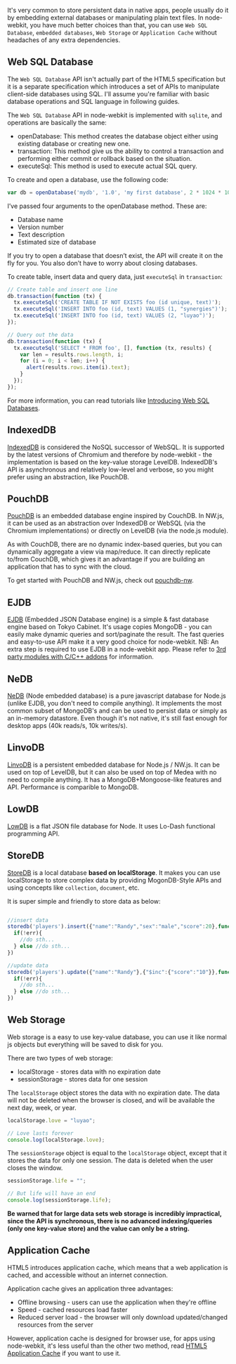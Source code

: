 It's very common to store persistent data in native apps, people usually do it by embedding external databases or manipulating plain text files. In node-webkit, you have much better choices than that, you can use `Web SQL Database`, `embedded databases`, `Web Storage` or `Application Cache` without headaches of any extra dependencies.

## Web SQL Database

The `Web SQL Database` API isn't actually part of the HTML5 specification but it is a separate specification which introduces a set of APIs to manipulate client-side databases using SQL. I'll assume you're familiar with basic database operations and SQL language in following guides.

The `Web SQL Database` API in node-webkit is implemented with `sqlite`, and operations are basically the same:

* openDatabase: This method creates the database object either using existing database or creating new one.
* transaction: This method give us the ability to control a transaction and performing either commit or rollback based on the situation.
* executeSql: This method is used to execute actual SQL query.

To create and open a database, use the following code:

```javascript
var db = openDatabase('mydb', '1.0', 'my first database', 2 * 1024 * 1024);
```

I’ve passed four arguments to the openDatabase method. These are:

* Database name
* Version number
* Text description
* Estimated size of database

If you try to open a database that doesn’t exist, the API will create it on the fly for you. You also don’t have to worry about closing databases.

To create table, insert data and query data, just `executeSql` in `transaction`:

```javascript
// Create table and insert one line
db.transaction(function (tx) {
  tx.executeSql('CREATE TABLE IF NOT EXISTS foo (id unique, text)');
  tx.executeSql('INSERT INTO foo (id, text) VALUES (1, "synergies")');
  tx.executeSql('INSERT INTO foo (id, text) VALUES (2, "luyao")');
});

// Query out the data
db.transaction(function (tx) {
  tx.executeSql('SELECT * FROM foo', [], function (tx, results) {
    var len = results.rows.length, i;
    for (i = 0; i < len; i++) {
      alert(results.rows.item(i).text);
    }
  });
});
```

For more information, you can read tutorials like [Introducing Web SQL Databases](http://html5doctor.com/introducing-web-sql-databases/).


## IndexedDB
[IndexedDB](https://developer.mozilla.org/en-US/docs/IndexedDB) is considered the NoSQL successor of WebSQL. It is supported by the latest versions of Chromium and therefore by node-webkit - the implementation is based on the key-value storage LevelDB.
IndexedDB's API is asynchronous and relatively low-level and verbose, so you might prefer using an abstraction, like PouchDB.

## PouchDB
[PouchDB](http://pouchdb.com/) is an embedded database engine inspired by CouchDB. In NW.js, it can be used as an abstraction over IndexedDB or WebSQL (via the Chromium implementations) or directly on LevelDB (via the node.js module).

As with CouchDB, there are no dynamic index-based queries, but you can dynamically aggregate a view via map/reduce. It can directly replicate to/from CouchDB, which gives it an advantage if you are building an application that has to sync with the cloud.

To get started with PouchDB and NW.js, check out [pouchdb-nw](https://github.com/nolanlawson/pouchdb-nw).

## EJDB
[EJDB](https://github.com/Softmotions/ejdb) (Embedded JSON Database engine) is a simple & fast database engine based on Tokyo Cabinet. It's usage copies MongoDB - you can easily make dynamic queries and sort/paginate the result.
The fast queries and easy-to-use API make it a very good choice for node-webkit.
NB: An extra step is required to use EJDB in a node-webkit app. Please refer to [3rd party modules with C/C++ addons](https://github.com/rogerwang/node-webkit/wiki/Using-Node-modules) for information.

## NeDB
[NeDB](https://github.com/louischatriot/nedb) (Node embedded database) is a pure javascript database for Node.js (unlike EJDB, you don't need to compile anything). It implements the most common subset of MongoDB's and can be used to persist data or simply as an in-memory datastore. Even though it's not native, it's still fast enough for desktop apps (40k reads/s, 10k writes/s).

## LinvoDB
[LinvoDB](https://github.com/Ivshti/linvodb3) is a persistent embedded database for Node.js / NW.js. It can be used on top of LevelDB, but it can also be used on top of Medea with no need to compile anything. It has a MongoDB+Mongoose-like features and API. Performance is comparible to MongoDB.

## LowDB
[LowDB](https://github.com/typicode/lowdb) is a flat JSON file database for Node. It uses Lo-Dash functional programming API.

## StoreDB

[StoreDB](https://github.com/djyde/StoreDB) is a local database **based on localStorage**. It makes you can use localStorage to store complex data by providing MogonDB-Style APIs and using concepts like `collection`, `document`, etc.

It is super simple and friendly to store data as below:

```javascript

//insert data
storedb('players').insert({"name":"Randy","sex":"male","score":20},function(err,result){
  if(!err){
    //do sth...
  } else //do sth...
})

//update data
storedb('players').update({"name":"Randy"},{"$inc":{"score":"10"}},function(err){
  if(!err){
    //do sth...
  } else //do sth...
})
```

## Web Storage

Web storage is a easy to use key-value database, you can use it like normal js objects but everything will be saved to disk for you.

There are two types of web storage:

* localStorage - stores data with no expiration date
* sessionStorage - stores data for one session

The `localStorage` object stores the data with no expiration date. The data will not be deleted when the browser is closed, and will be available the next day, week, or year.

```javascript
localStorage.love = "luyao";

// Love lasts forever
console.log(localStorage.love);
```

The `sessionStorage` object is equal to the `localStorage` object, except that it stores the data for only one session. The data is deleted when the user closes the window.

```javascript
sessionStorage.life = "";

// But life will have an end
console.log(sessionStorage.life);
```

**Be warned that for large data sets web storage is incredibly impractical, since the API is synchronous, there is no advanced indexing/queries (only one key-value store) and the value can only be a string.**



## Application Cache

HTML5 introduces application cache, which means that a web application is cached, and accessible without an internet connection.

Application cache gives an application three advantages:

* Offline browsing - users can use the application when they're offline
* Speed - cached resources load faster
* Reduced server load - the browser will only download updated/changed resources from the server

However, application cache is designed for browser use, for apps using node-webkit, it's less useful than the other two method, read [HTML5 Application Cache](http://www.w3schools.com/html/html5_app_cache.asp) if you want to use it.